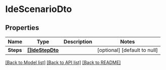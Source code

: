 # IdeScenarioDto

## Properties
Name | Type | Description | Notes
------------ | ------------- | ------------- | -------------
**Steps** | [**[]IdeStepDto**](IdeStepDto.md) |  | [optional] [default to null]

[[Back to Model list]](../README.md#documentation-for-models) [[Back to API list]](../README.md#documentation-for-api-endpoints) [[Back to README]](../README.md)

